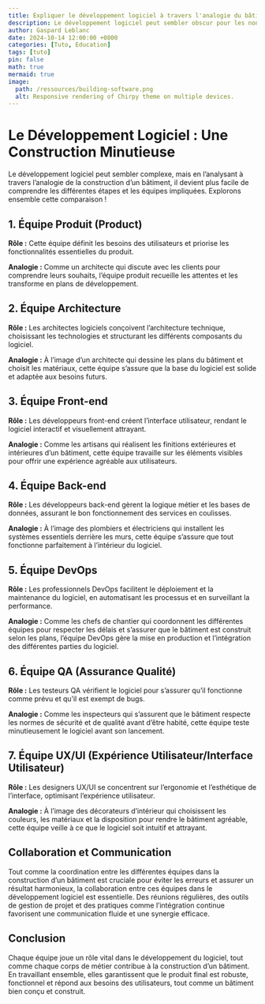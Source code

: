 ```yaml
---
title: Expliquer le développement logiciel à travers l'analogie du bâtiment
description: Le développement logiciel peut sembler obscur pour les non initiés, notamment par son immatérialité. L'analogie avec le monde du bâtiment permet de rattacher ces concepts à des exemples concrets
author: Gaspard Leblanc
date: 2024-10-14 12:00:00 +0800
categories: [Tuto, Education]
tags: [tuto]
pin: false
math: true
mermaid: true
image:
  path: /ressources/building-software.png
  alt: Responsive rendering of Chirpy theme on multiple devices.
---
```


# Le Développement Logiciel : Une Construction Minutieuse

Le développement logiciel peut sembler complexe, mais en l’analysant à travers l’analogie de la construction d’un bâtiment, il devient plus facile de comprendre les différentes étapes et les équipes impliquées. Explorons ensemble cette comparaison !

## 1. Équipe Produit (Product)

**Rôle :** Cette équipe définit les besoins des utilisateurs et priorise les fonctionnalités essentielles du produit.

**Analogie :** Comme un architecte qui discute avec les clients pour comprendre leurs souhaits, l’équipe produit recueille les attentes et les transforme en plans de développement.

## 2. Équipe Architecture

**Rôle :** Les architectes logiciels conçoivent l’architecture technique, choisissant les technologies et structurant les différents composants du logiciel.

**Analogie :** À l’image d’un architecte qui dessine les plans du bâtiment et choisit les matériaux, cette équipe s’assure que la base du logiciel est solide et adaptée aux besoins futurs.

## 3. Équipe Front-end

**Rôle :** Les développeurs front-end créent l’interface utilisateur, rendant le logiciel interactif et visuellement attrayant.

**Analogie :** Comme les artisans qui réalisent les finitions extérieures et intérieures d’un bâtiment, cette équipe travaille sur les éléments visibles pour offrir une expérience agréable aux utilisateurs.

## 4. Équipe Back-end

**Rôle :** Les développeurs back-end gèrent la logique métier et les bases de données, assurant le bon fonctionnement des services en coulisses.

**Analogie :** À l’image des plombiers et électriciens qui installent les systèmes essentiels derrière les murs, cette équipe s’assure que tout fonctionne parfaitement à l’intérieur du logiciel.

## 5. Équipe DevOps

**Rôle :** Les professionnels DevOps facilitent le déploiement et la maintenance du logiciel, en automatisant les processus et en surveillant la performance.

**Analogie :** Comme les chefs de chantier qui coordonnent les différentes équipes pour respecter les délais et s’assurer que le bâtiment est construit selon les plans, l’équipe DevOps gère la mise en production et l’intégration des différentes parties du logiciel.

## 6. Équipe QA (Assurance Qualité)

**Rôle :** Les testeurs QA vérifient le logiciel pour s’assurer qu’il fonctionne comme prévu et qu’il est exempt de bugs.

**Analogie :** Comme les inspecteurs qui s’assurent que le bâtiment respecte les normes de sécurité et de qualité avant d’être habité, cette équipe teste minutieusement le logiciel avant son lancement.

## 7. Équipe UX/UI (Expérience Utilisateur/Interface Utilisateur)

**Rôle :** Les designers UX/UI se concentrent sur l’ergonomie et l’esthétique de l’interface, optimisant l’expérience utilisateur.

**Analogie :** À l’image des décorateurs d’intérieur qui choisissent les couleurs, les matériaux et la disposition pour rendre le bâtiment agréable, cette équipe veille à ce que le logiciel soit intuitif et attrayant.

## Collaboration et Communication

Tout comme la coordination entre les différentes équipes dans la construction d’un bâtiment est cruciale pour éviter les erreurs et assurer un résultat harmonieux, la collaboration entre ces équipes dans le développement logiciel est essentielle. Des réunions régulières, des outils de gestion de projet et des pratiques comme l’intégration continue favorisent une communication fluide et une synergie efficace.

## Conclusion

Chaque équipe joue un rôle vital dans le développement du logiciel, tout comme chaque corps de métier contribue à la construction d’un bâtiment. En travaillant ensemble, elles garantissent que le produit final est robuste, fonctionnel et répond aux besoins des utilisateurs, tout comme un bâtiment bien conçu et construit.
